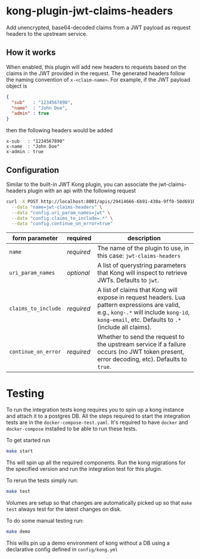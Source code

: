 
# kong-plugin-jwt-claims-headers

Add unencrypted, base64-decoded claims from a JWT payload as request headers to
the upstream service.

## How it works

When enabled, this plugin will add new headers to requests based on the claims 
in the JWT provided in the request. The generated headers follow the naming 
convention of `x-<claim-name>`. For example, if the JWT payload object is

```json
{
  "sub"   : "1234567890",
  "name"  : "John Doe",
  "admin" : true
}
```

then the following headers would be added

```
x-sub   : "1234567890"
x-name  : "John Doe"
x-admin : true
```

## Configuration

Similar to the built-in JWT Kong plugin, you can associate the jwt-claims-headers
plugin with an api with the following request

```bash
curl -X POST http://localhost:8001/apis/29414666-6b91-430a-9ff0-50d691b03a45/plugins \
  --data "name=jwt-claims-headers" \
  --data "config.uri_param_names=jwt" \
  --data "config.claims_to_include=.*" \
  --data "config.continue_on_error=true"
```

form parameter|required|description
---|---|---
`name`|*required*|The name of the plugin to use, in this case: `jwt-claims-headers`
`uri_param_names`|*optional*|A list of querystring parameters that Kong will inspect to retrieve JWTs. Defaults to `jwt`.
`claims_to_include`|*required*|A list of claims that Kong will expose in request headers. Lua pattern expressions are valid, e.g., `kong-.*` will include `kong-id`, `kong-email`, etc. Defaults to `.*` (include all claims). 
`continue_on_error`|*required*|Whether to send the request to the upstream service if a failure occurs (no JWT token present, error decoding, etc). Defaults to `true`.

# Testing

To run the integration tests kong requires you to spin up a kong instance and attach it to a postgres DB. All the steps required to start the integration tests are in the `docker-compose-test.yaml`. It's required to have `docker` and `docker-compose` installed to be able to run these tests.

To get started run

```sh
make start
```

Ths will spin up all the required components. Run the kong migrations for the specified version and run the integration test for this plugin.

To rerun the tests simply run:

```sh
make test
```

Volumes are setup so that changes are automatically picked up so that `make test` always test for the latest changes on disk.

To do some manual testing run:

```sh
make demo
```

This wills pin up a demo environment of kong without a DB using a declarative config defined in `config/kong.yml`

